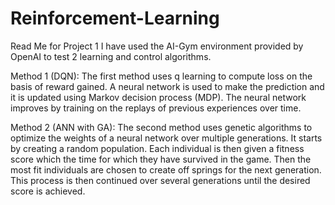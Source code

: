 # Reinforcement-Learning
Read Me for Project 1
I have used the AI-Gym environment provided by OpenAI to test 2 learning and control algorithms.

Method 1 (DQN):
The first method uses q learning to compute loss on the basis of reward gained. A neural network is
used to make the prediction and it is updated using Markov decision process (MDP). The neural network
improves by training on the replays of previous experiences over time.

Method 2 (ANN with GA):
The second method uses genetic algorithms to optimize the weights of a neural network over multiple
generations. It starts by creating a random population. Each individual is then given a fitness score which
the time for which they have survived in the game. Then the most fit individuals are chosen to create off
springs for the next generation. This process is then continued over several generations until the desired
score is achieved.
